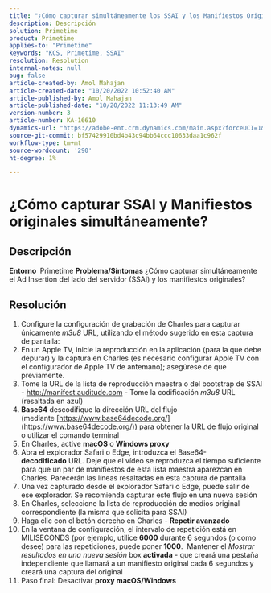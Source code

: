 ```yaml
---
title: "¿Cómo capturar simultáneamente los SSAI y los Manifiestos Originales?"
description: Descripción
solution: Primetime
product: Primetime
applies-to: "Primetime"
keywords: "KCS, Primetime, SSAI"
resolution: Resolution
internal-notes: null
bug: false
article-created-by: Amol Mahajan
article-created-date: "10/20/2022 10:52:40 AM"
article-published-by: Amol Mahajan
article-published-date: "10/20/2022 11:13:49 AM"
version-number: 3
article-number: KA-16610
dynamics-url: "https://adobe-ent.crm.dynamics.com/main.aspx?forceUCI=1&pagetype=entityrecord&etn=knowledgearticle&id=f16eb750-6550-ed11-bba2-00224808664b"
source-git-commit: bf57429910bd4b43c94bb64ccc10633daa1c962f
workflow-type: tm+mt
source-wordcount: '290'
ht-degree: 1%

---
```


# ¿Cómo capturar SSAI y Manifiestos originales simultáneamente?

## Descripción

<b>Entorno </b>
Primetime
<b>Problema/Síntomas</b>
¿Cómo capturar simultáneamente el Ad Insertion del lado del servidor (SSAI) y los manifiestos originales?




## Resolución


1. Configure la configuración de grabación de Charles para capturar únicamente *m3u8* URL, utilizando el método sugerido en esta captura de pantalla:
2. En un Apple TV, inicie la reproducción en la aplicación (para la que debe depurar) y la captura en Charles (es necesario configurar Apple TV con el configurador de Apple TV de antemano); asegúrese de que previamente.
3. Tome la URL de la lista de reproducción maestra o del bootstrap de SSAI - http://manifest.auditude.com - Tome la codificación *m3u8* URL (resaltada en azul)
4. <b>Base64</b> descodifique la dirección URL del flujo (mediante [https://www.base64decode.org/](https://www.base64decode.org/)) para obtener la URL de flujo original o utilizar el comando terminal
5. En Charles, active <b>macOS</b> o <b>Windows proxy</b>
6. Abra el explorador Safari o Edge, introduzca el Base64-<b>decodificado</b> URL. Deje que el vídeo se reproduzca el tiempo suficiente para que un par de manifiestos de esta lista maestra aparezcan en Charles. Parecerán las líneas resaltadas en esta captura de pantalla
7. Una vez capturado desde el explorador Safari o Edge, puede salir de ese explorador. Se recomienda capturar este flujo en una nueva sesión
8. En Charles, seleccione la lista de reproducción de medios original correspondiente (la misma que solicita para SSAI)
9. Haga clic con el botón derecho en Charles - <b>Repetir avanzado</b>
10. En la ventana de configuración, el intervalo de repetición está en MILISECONDS (por ejemplo, utilice <b>6000</b> durante 6 segundos (o como desee) para las repeticiones, puede poner <b>1000</b>.  Mantener el *Mostrar resultados en una nueva sesión* box <b>activada</b> - que creará una pestaña independiente que llamará a un manifiesto original cada 6 segundos y creará una captura del original
11. Paso final: Desactivar <b>proxy macOS/Windows</b>

